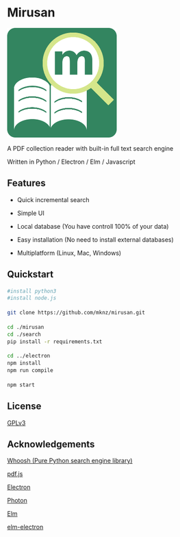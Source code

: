 # Mirusan
![mirusan_logo.png](images/mirusan_logo.png)

A PDF collection reader with built-in full text search engine

Written in Python / Electron / Elm / Javascript

## Features

- Quick incremental search

- Simple UI

- Local database (You have controll 100% of your data)

- Easy installation (No need to install external databases)

- Multiplatform (Linux, Mac, Windows)

## Quickstart

```sh
#install python3
#install node.js

git clone https://github.com/mknz/mirusan.git

cd ./mirusan
cd ./search
pip install -r requirements.txt

cd ../electron
npm install
npm run compile

npm start
```

## License

[GPLv3](https://www.gnu.org/licenses/gpl-3.0.en.html)

## Acknowledgements
[Whoosh (Pure Python search engine library)](http://whoosh.readthedocs.io/en/latest/)

[pdf.js](https://github.com/mozilla/pdf.js)

[Electron](http://electron.atom.io/)

[Photon](http://photonkit.com/)

[Elm](http://elm-lang.org/)

[elm-electron](https://github.com/elm-electron/electron/tree/master/examples/ipcRenderer)
